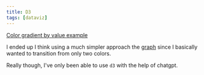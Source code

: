 ```yaml
---
title: D3
tags: [dataviz]
---
```



[Color gradient by value example](https://gist.github.com/nbremer/eb0d1fd4118b731d069e2ff98dfadc47)

I ended up I think using a much simpler approach the [graph](/graph) since I basically wanted to transition from only two colors.

Really though, I've only been able to use `d3` with the help of chatgpt.
